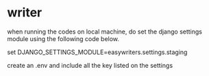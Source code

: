 # writer

when running the codes on local machine, do set the django settings module using the following code below.

set DJANGO_SETTINGS_MODULE=easywriters.settings.staging

create an .env and include all the key listed on the settings
